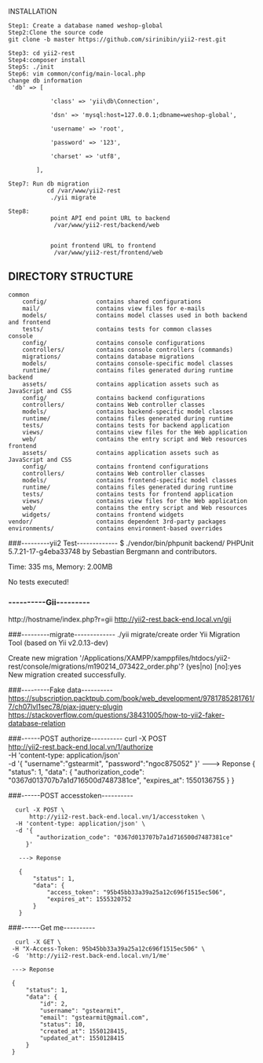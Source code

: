  
INSTALLATION


```
Step1: Create a database named weshop-global
Step2:Clone the source code
git clone -b master https://github.com/sirinibin/yii2-rest.git

Step3: cd yii2-rest
Step4:composer install
Step5: ./init
Step6: vim common/config/main-local.php
change db information
 'db' => [

            'class' => 'yii\db\Connection',

            'dsn' => 'mysql:host=127.0.0.1;dbname=weshop-global',

            'username' => 'root',

            'password' => '123',

            'charset' => 'utf8',

        ],

Step7: Run db migration
           cd /var/www/yii2-rest
            ./yii migrate

Step8:
            point API end point URL to backend
             /var/www/yii2-rest/backend/web


            point frontend URL to frontend
             /var/www/yii2-rest/frontend/web
```

DIRECTORY STRUCTURE
-------------------

```
common
    config/              contains shared configurations
    mail/                contains view files for e-mails
    models/              contains model classes used in both backend and frontend
    tests/               contains tests for common classes    
console
    config/              contains console configurations
    controllers/         contains console controllers (commands)
    migrations/          contains database migrations
    models/              contains console-specific model classes
    runtime/             contains files generated during runtime
backend
    assets/              contains application assets such as JavaScript and CSS
    config/              contains backend configurations
    controllers/         contains Web controller classes
    models/              contains backend-specific model classes
    runtime/             contains files generated during runtime
    tests/               contains tests for backend application    
    views/               contains view files for the Web application
    web/                 contains the entry script and Web resources
frontend
    assets/              contains application assets such as JavaScript and CSS
    config/              contains frontend configurations
    controllers/         contains Web controller classes
    models/              contains frontend-specific model classes
    runtime/             contains files generated during runtime
    tests/               contains tests for frontend application
    views/               contains view files for the Web application
    web/                 contains the entry script and Web resources
    widgets/             contains frontend widgets
vendor/                  contains dependent 3rd-party packages
environments/            contains environment-based overrides
```
 
###---------yii2 Test-------------
$ ./vendor/bin/phpunit backend/
PHPUnit 5.7.21-17-g4eba33748 by Sebastian Bergmann and contributors.



Time: 335 ms, Memory: 2.00MB

No tests executed!


### ----------Gii---------
http://hostname/index.php?r=gii
http://yii2-rest.back-end.local.vn/gii

###---------migrate-------------
 ./yii migrate/create order 
Yii Migration Tool (based on Yii v2.0.13-dev)

Create new migration '/Applications/XAMPP/xamppfiles/htdocs/yii2-rest/console/migrations/m190214_073422_order.php'? (yes|no) [no]:yes
New migration created successfully.

###---------Fake data----------
https://subscription.packtpub.com/book/web_development/9781785281761/7/ch07lvl1sec78/pjax-jquery-plugin
https://stackoverflow.com/questions/38431005/how-to-yii2-faker-database-relation

###------POST authorize----------
        curl -X POST \
                http://yii2-rest.back-end.local.vn/1/authorize \
              -H 'content-type: application/json' \
              -d '{
              "username":"gstearmit",
              "password":"ngoc875052"
            }'
      ---> Reponse
      {
          "status": 1,
          "data": {
              "authorization_code": "0367d013707b7a1d716500d7487381ce",
              "expires_at": 1550136755
          }
      }      
 
###------POST accesstoken----------
           
      curl -X POST \
          http://yii2-rest.back-end.local.vn/1/accesstoken \
      -H 'content-type: application/json' \
      -d '{
            "authorization_code": "0367d013707b7a1d716500d7487381ce"
         }' 
         
       ---> Reponse
       
       {
           "status": 1,
           "data": {
               "access_token": "95b45bb33a39a25a12c696f1515ec506",
               "expires_at": 1555320752
           }
       }
                   
###------Get me----------
    
      curl -X GET \
     -H "X-Access-Token: 95b45bb33a39a25a12c696f1515ec506" \
     -G  'http://yii2-rest.back-end.local.vn/1/me'   
     
     ---> Reponse
     
     {
         "status": 1,
         "data": {
             "id": 2,
             "username": "gstearmit",
             "email": "gstearmit@gmail.com",
             "status": 10,
             "created_at": 1550128415,
             "updated_at": 1550128415
         }
     } 